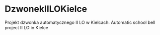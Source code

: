 # DzwonekIILOKielce
Projekt dzwonka automatycznego II LO w Kielcach. Automatic school bell project II LO in Kielce
